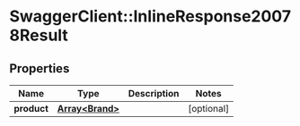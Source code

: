 # SwaggerClient::InlineResponse20078Result

## Properties
Name | Type | Description | Notes
------------ | ------------- | ------------- | -------------
**product** | [**Array&lt;Brand&gt;**](Brand.md) |  | [optional] 


